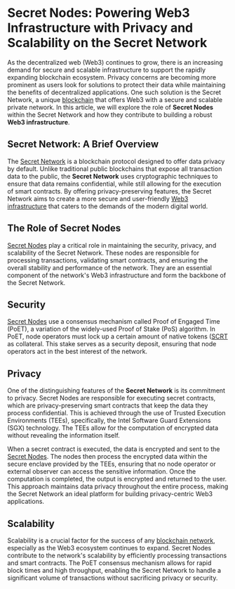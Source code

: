 # Secret Nodes: Powering Web3 Infrastructure with Privacy and Scalability on the Secret Network


As the decentralized web (Web3) continues to grow, there is an increasing demand for secure and scalable infrastructure to support the rapidly expanding blockchain ecosystem. Privacy concerns are becoming more prominent as users look for solutions to protect their data while maintaining the benefits of decentralized applications. One such solution is the Secret Network, a unique [blockchain](https://chainofsecrets.org/blockchain.html) that offers Web3 with a secure and scalable private network. In this article, we will explore the role of **Secret Nodes** within the Secret Network and how they contribute to building a robust **Web3 infrastructure**.

## Secret Network: A Brief Overview

The [Secret Network](https://chainofsecrets.org/secret-network.html) is a blockchain protocol designed to offer data privacy by default. Unlike traditional public blockchains that expose all transaction data to the public, the **Secret Network** uses cryptographic techniques to ensure that data remains confidential, while still allowing for the execution of smart contracts. By offering privacy-preserving features, the Secret Network aims to create a more secure and user-friendly [Web3 infrastructure](https://chainofsecrets.org/web3.html) that caters to the demands of the modern digital world.

## The Role of Secret Nodes

[Secret Nodes](https://chainofsecrets.org/secret-network.html) play a critical role in maintaining the security, privacy, and scalability of the Secret Network. These nodes are responsible for processing transactions, validating smart contracts, and ensuring the overall stability and performance of the network. They are an essential component of the network's Web3 infrastructure and form the backbone of the Secret Network.

## Security

[Secret Nodes](https://chainofsecrets.org/secret-network.html)  use a consensus mechanism called Proof of Engaged Time (PoET), a variation of the widely-used Proof of Stake (PoS) algorithm. In PoET, node operators must lock up a certain amount of native tokens ([SCRT](https://www.chainofsecrets.org/secret-network.html) as collateral. This stake serves as a security deposit, ensuring that node operators act in the best interest of the network. 

## Privacy
One of the distinguishing features of the **Secret Network** is its commitment to privacy. Secret Nodes are responsible for executing secret contracts, which are privacy-preserving smart contracts that keep the data they process confidential. This is achieved through the use of Trusted Execution Environments (TEEs), specifically, the Intel Software Guard Extensions (SGX) technology. The TEEs allow for the computation of encrypted data without revealing the information itself.

When a secret contract is executed, the data is encrypted and sent to the [Secret Nodes](https://chainofsecrets.org/secret-network.html). The nodes then process the encrypted data within the secure enclave provided by the TEEs, ensuring that no node operator or external observer can access the sensitive information. Once the computation is completed, the output is encrypted and returned to the user. This approach maintains data privacy throughout the entire process, making the Secret Network an ideal platform for building privacy-centric Web3 applications.

## Scalability
Scalability is a crucial factor for the success of any [blockchain network](https://chainofsecrets.org/blockchain.html), especially as the Web3 ecosystem continues to expand. Secret Nodes contribute to the network's scalability by efficiently processing transactions and smart contracts. The PoET consensus mechanism allows for rapid block times and high throughput, enabling the Secret Network to handle a significant volume of transactions without sacrificing privacy or security.
